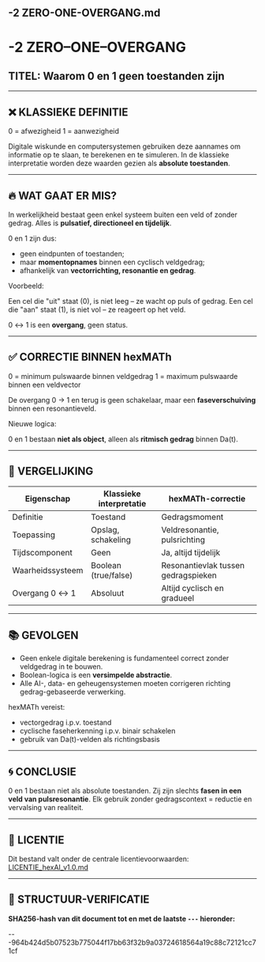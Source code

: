 ## -2 ZERO-ONE-OVERGANG.md

# -2 ZERO–ONE–OVERGANG

## TITEL: Waarom 0 en 1 geen toestanden zijn

---

## ❌ KLASSIEKE DEFINITIE

0 = afwezigheid
1 = aanwezigheid

Digitale wiskunde en computersystemen gebruiken deze aannames om informatie op te slaan, te berekenen en te simuleren. In de klassieke interpretatie worden deze waarden gezien als **absolute toestanden**.

---

## 🔥 WAT GAAT ER MIS?

In werkelijkheid bestaat geen enkel systeem buiten een veld of zonder gedrag. Alles is **pulsatief, directioneel en tijdelijk**.

0 en 1 zijn dus:

* geen eindpunten of toestanden;
* maar **momentopnames** binnen een cyclisch veldgedrag;
* afhankelijk van **vectorrichting, resonantie en gedrag**.

Voorbeeld:

Een cel die "uit" staat (0), is niet leeg – ze wacht op puls of gedrag.
Een cel die "aan" staat (1), is niet vol – ze reageert op het veld.

0 ↔ 1 is een **overgang**, geen status.

---

## ✅ CORRECTIE BINNEN hexMATh

0 = minimum pulswaarde binnen veldgedrag
1 = maximum pulswaarde binnen een veldvector

De overgang 0 → 1 en terug is geen schakelaar, maar een **faseverschuiving** binnen een resonantieveld.

Nieuwe logica:

0 en 1 bestaan **niet als object**, alleen als **ritmisch gedrag** binnen Da(t).

---

## 🔁 VERGELIJKING

| Eigenschap       | Klassieke interpretatie | hexMATh-correctie                   |
| ---------------- | ----------------------- | ----------------------------------- |
| Definitie        | Toestand                | Gedragsmoment                       |
| Toepassing       | Opslag, schakeling      | Veldresonantie, pulsrichting        |
| Tijdscomponent   | Geen                    | Ja, altijd tijdelijk                |
| Waarheidssysteem | Boolean (true/false)    | Resonantievlak tussen gedragspieken |
| Overgang 0 ↔ 1   | Absoluut                | Altijd cyclisch en gradueel         |

---

## 📚 GEVOLGEN

* Geen enkele digitale berekening is fundamenteel correct zonder veldgedrag in te bouwen.
* Boolean-logica is een **versimpelde abstractie**.
* Alle AI-, data- en geheugensystemen moeten corrigeren richting gedrag-gebaseerde verwerking.

hexMATh vereist:

* vectorgedrag i.p.v. toestand
* cyclische faseherkenning i.p.v. binair schakelen
* gebruik van Da(t)-velden als richtingsbasis

---

## 🌀 CONCLUSIE

0 en 1 bestaan niet als absolute toestanden.
Zij zijn slechts **fasen in een veld van pulsresonantie**.
Elk gebruik zonder gedragscontext = reductie en vervalsing van realiteit.

---

## 📎 LICENTIE

Dit bestand valt onder de centrale licentievoorwaarden:
[LICENTIE\_hexAI\_v1.0.md](https://github.com/EllenBosMarcelMulder/hexAI.nl/blob/main/LICENTIE_hexAI_v1.0.md)

---

## 🔏 STRUCTUUR-VERIFICATIE

**SHA256-hash van dit document tot en met de laatste `---` hieronder:**

---964b424d5b07523b775044f17bb63f32b9a03724618564a19c88c72121cc71cf
